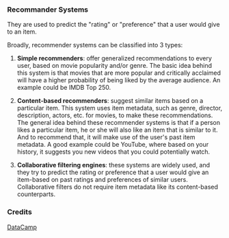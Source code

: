 ### Recommander Systems

They are used to predict the "rating" or "preference" that a user would give to an item. 

Broadly, recommender systems can be classified into 3 types:

1. **Simple recommenders**: offer generalized recommendations to every user, based on movie popularity and/or genre. The basic idea behind this system is that movies that are more popular and critically acclaimed will have a higher probability of being liked by the average audience. An example could be IMDB Top 250.

2. **Content-based recommenders**: suggest similar items based on a particular item. This system uses item metadata, such as genre, director, description, actors, etc. for movies, to make these recommendations. The general idea behind these recommender systems is that if a person likes a particular item, he or she will also like an item that is similar to it. And to recommend that, it will make use of the user's past item metadata. A good example could be YouTube, where based on your history, it suggests you new videos that you could potentially watch.

3. **Collaborative filtering engines**: these systems are widely used, and they try to predict the rating or preference that a user would give an item-based on past ratings and preferences of similar users. Collaborative filters do not require item metadata like its content-based counterparts.

### Credits 

[DataCamp](https://www.datacamp.com/tutorial/recommender-systems-python)